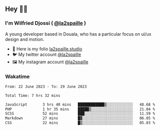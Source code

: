 ## Hey 👋🏾
### I'm Wilfried Djossi ( <a href="https://twitter.com/la2spaille/" target="_blank">@la2spaille</a> )
A young developer based in Douala, who has a particular focus on ui/ux design and motion.

- 🎨 Here is my folio [la2spaille.studio](https://la2spaille.studio/)
- 🐦 My twitter account [@la2spaille](https://twitter.com/la2spaille/)
- 🖼 My instagram account [@la2spaille](https://www.instagram.com/la2spaille/)

### Wakatime
<!--START_SECTION:waka-->

```txt
From: 22 June 2023 - To: 29 June 2023

Total Time: 7 hrs 32 mins

JavaScript       3 hrs 40 mins   ████████████▒░░░░░░░░░░░░   48.68 %
PHP              1 hr 35 mins    █████▒░░░░░░░░░░░░░░░░░░░   21.04 %
SCSS             52 mins         ███░░░░░░░░░░░░░░░░░░░░░░   11.59 %
Markdown         27 mins         █▓░░░░░░░░░░░░░░░░░░░░░░░   06.05 %
CSS              22 mins         █▒░░░░░░░░░░░░░░░░░░░░░░░   05.03 %
```

<!--END_SECTION:waka-->
<!--
**la2spaille/la2spaille** is a ✨ _special_ ✨ repository because its `README.md` (this file) appears on your GitHub profile.

Here are some ideas to get you started:

- 🔭 I’m currently working on ...
- 🌱 I’m currently learning ...
- 👯 I’m looking to collaborate on ...
- 🤔 I’m looking for help with ...
- 💬 Ask me about ...
- 📫 How to reach me: ...
- 😄 Pronouns: ...
- ⚡ Fun fact: ...
-->
